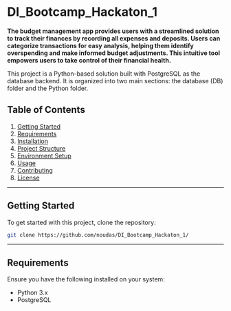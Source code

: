 # DI_Bootcamp_Hackaton_1


**The budget management app provides users with a streamlined solution to track their finances by recording all expenses and deposits. Users can categorize transactions for easy analysis, helping them identify overspending and make informed budget adjustments. This intuitive tool empowers users to take control of their financial health.**

This project is a Python-based solution built with PostgreSQL as the database backend. It is organized into two main sections: the database (DB) folder and the Python folder.

## Table of Contents
1. [Getting Started](#getting-started)
2. [Requirements](#requirements)
3. [Installation](#installation)
4. [Project Structure](#project-structure)
5. [Environment Setup](#environment-setup)
6. [Usage](#usage)
7. [Contributing](#contributing)
8. [License](#license)

---

## Getting Started

To get started with this project, clone the repository:

```bash
git clone https://github.com/noudas/DI_Bootcamp_Hackaton_1/
```

---

## Requirements

Ensure you have the following installed on your system:

* Python 3.x
* PostgreSQL
